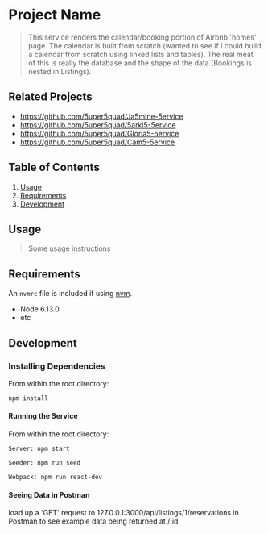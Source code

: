 # Project Name

> This service renders the calendar/booking portion of Airbnb 'homes' page. The calendar is built from scratch (wanted to see if I could build a calendar from scratch using linked lists and tables). The real meat of this is really the database and the shape of the data (Bookings is nested in Listings).

## Related Projects

  - https://github.com/5uper5quad/Ja5mine-5ervice
  - https://github.com/5uper5quad/5arki5-5ervice
  - https://github.com/5uper5quad/Gloria5-5ervice
  - https://github.com/5uper5quad/Cam5-5ervice

## Table of Contents

1. [Usage](#Usage)
1. [Requirements](#requirements)
1. [Development](#development)

## Usage

> Some usage instructions

## Requirements

An `nvmrc` file is included if using [nvm](https://github.com/creationix/nvm).

- Node 6.13.0
- etc

## Development

### Installing Dependencies

From within the root directory:

```
npm install
```

#### Running the Service

From within the root directory:
```
Server: npm start
```
```
Seeder: npm run seed
```
```
Webpack: npm run react-dev
```

#### Seeing Data in Postman

load up a 'GET' request to 127.0.0.1:3000/api/listings/1/reservations in Postman to see example data being returned at /:id
